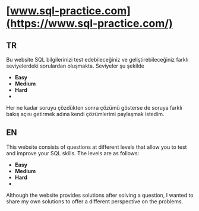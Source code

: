 # [www.sql-practice.com](https://www.sql-practice.com/)
## TR
Bu website SQL bilgilerinizi test edebileceğiniz ve geliştirebileceğiniz farklı seviyelerdeki sorulardan oluşmakta. Seviyeler şu şekilde
- **Easy**
- **Medium**
- **Hard**
- 
Her ne kadar soruyu çözdükten sonra çözümü gösterse de soruya farklı bakış açısı getirmek adına kendi çözümlerimi paylaşmak istedim.



## EN
This website consists of questions at different levels that allow you to test and improve your SQL skills. The levels are as follows:
- **Easy**
- **Medium**
- **Hard**
- 
Although the website provides solutions after solving a question, I wanted to share my own solutions to offer a different perspective on the problems.


